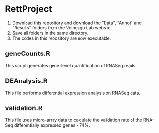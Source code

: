# RettProject

1. Download this repository and download the "Data", "Annot" and "Results" folders from the Voineagu Lab website. 
2. Save all folders in the same directory. 
3. The codes in this repository are now executable. 

## geneCounts.R ######################################
This script generates gene-level quantification of RNASeq reads. 


## DEAnalysis.R ##################################
This file performs differential expression analysis on RNASeq data.


## validation.R #################################
This file uses micro-array data to calculate the validation rate of the RNA-Seq differentially expressed genes - 74%. 
